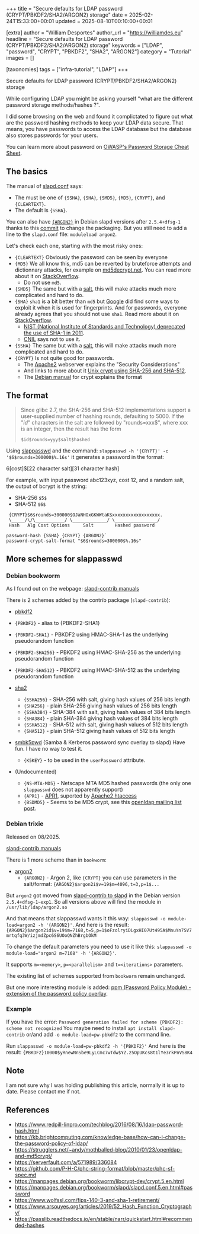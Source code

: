 +++
title = "Secure defaults for LDAP password (CRYPT/PBKDF2/SHA2/ARGON2) storage"
date = 2025-02-24T15:33:00+00:01
updated = 2025-08-10T00:10:00+00:01

[extra]
author = "William Desportes"
author_url = "https://williamdes.eu"
headline = "Secure defaults for LDAP password (CRYPT/PBKDF2/SHA2/ARGON2) storage"
keywords = ["LDAP", "password", "CRYPT", "PBKDF2", "SHA2", "ARGON2"]
category = "Tutorial"
images = []

[taxonomies]
tags = ["infra-tutorial", "LDAP"]
+++

Secure defaults for LDAP password (CRYPT/PBKDF2/SHA2/ARGON2) storage

<!-- more -->

While configuring LDAP you might be asking yourself "what are the different password storage methods/hashes ?".

I did some browsing on the web and found it complictated to figure out what are the password hashing methods to keep your LDAP data secure.
That means, you have passwords to access the LDAP database but the database also stores passwords for your users.

You can learn more about password on [OWASP's Password Storage Cheat Sheet](https://cheatsheetseries.owasp.org/cheatsheets/Password_Storage_Cheat_Sheet.html).

## The basics

The manual of [slapd.conf](https://manpages.debian.org/bookworm/slapd/slapd.conf.5.en.html#password) says:
- The <hash> must be one of `{SSHA}`, `{SHA}`, `{SMD5}`, `{MD5}`, `{CRYPT}`, and `{CLEARTEXT}`.
- The default is `{SSHA}`.

You can also have [`{ARGON2}`](https://cheatsheetseries.owasp.org/cheatsheets/Password_Storage_Cheat_Sheet.html#argon2id) in Debian slapd versions after `2.5.4+dfsg-1` thanks to this [commit](https://salsa.debian.org/openldap-team/openldap/-/commit/fe779ffb7b8a677853f7fc12af58912d8e767963) to change the packaging. But you still need to add a line to the `slapd.conf` file: `moduleload argon2`.

Let's check each one, starting with the most risky ones:
- `{CLEARTEXT}` Obviously the password can be seen by everyone
- `{MD5}` We all know this, md5 can be reverted by bruteforce attempts and dictionnary attacks, for example on [md5decrypt.net](https://md5decrypt.net/en/). You can read more about it on [StackOverflow](https://stackoverflow.com/q/1240852/5155484).
  - Do not use `md5`.
- `{SMD5}` The same but with a [salt](https://wikipedia.org/wiki/Salt_(cryptography)), this will make attacks much more complicated and hard to do.
- `{SHA}` `sha1` is a bit better than `md5` but [Google](https://security.googleblog.com/2017/02/announcing-first-sha1-collision.html) did find some ways to exploit it when it is used for fingerprints. And for passwords, everyone already agrees that you should not use `sha1`. Read more about it on [StackOverflow](https://stackoverflow.com/a/42421467/5155484).
  - [NIST (National Institute of Standards and Technology) deprecated the use of SHA-1 in 2011](https://csrc.nist.gov/projects/hash-functions).
  - [CNIL](https://www.cnil.fr/fr/securite-chiffrement-hachage-signature) says not to use it.
- `{SSHA}` The same but with a [salt](https://wikipedia.org/wiki/Salt_(cryptography)), this will make attacks much more complicated and hard to do.
- `{CRYPT}` Is not quite good for passwords.
  - The [Apache2](https://httpd.apache.org/docs/2.4/programs/htpasswd.html#security) webserver explains the "Security Considerations"
  - And links to more about it [Unix crypt using SHA-256 and SHA-512](https://www.akkadia.org/drepper/SHA-crypt.txt).
  - The [Debian manual](https://manpages.debian.org/bookworm/libcrypt-dev/crypt.5.en.html#sha512crypt) for crypt explains the format

## The format

> Since glibc 2.7, the SHA-256 and SHA-512 implementations support a
> user-supplied number of hashing rounds, defaulting to 5000.  If
> the "$id$" characters in the salt are followed by "rounds=xxx$",
> where xxx is an integer, then the result has the form
>
> `$id$rounds=yyy$salt$hashed`

Using [slappasswd](https://manpages.debian.org/bookworm/slapd/slappasswd.8.en.html) and the command: `slappasswd -h '{CRYPT}' -c '$6$rounds=300000$%.16s'` it generates a password in the format:

$6$[cost]$[22 character salt][31 character hash]

For example, with input password abc123xyz, cost 12, and a random salt, the output of bcrypt is the string:

- SHA-256 `$5$`
- SHA-512 `$6$`

```
 {CRYPT}$6$rounds=300000$OJaNHOxGKWWtaK$xxxxxxxxxxxxxxxxxx.
 \_____/\/\___________/ \_____________/ \________________/
 Hash   Alg Cost Options     Salt        Hashed password
```

```text
password-hash {SSHA} {CRYPT} {ARGON2}`
password-crypt-salt-format "$6$rounds=300000$%.16s"
```

## More schemes for slappasswd

### Debian bookworm

As I found out on the webpage: [slapd-contrib manuals](https://manpages.debian.org/bookworm/slapd-contrib/index.html)

There is 2 schemes added by the contrib package (`slapd-contrib`):

- [pbkdf2](https://manpages.debian.org/bookworm/slapd-contrib/slapd-pw-pbkdf2.5.en.html)
 - `{PBKDF2}` - alias to {PBKDF2-SHA1}
 - `{PBKDF2-SHA1}` - PBKDF2 using HMAC-SHA-1 as the underlying pseudorandom function
 - `{PBKDF2-SHA256}` - PBKDF2 using HMAC-SHA-256 as the underlying pseudorandom function
 - `{PBKDF2-SHA512}` - PBKDF2 using HMAC-SHA-512 as the underlying pseudorandom function

- [sha2](https://manpages.debian.org/bookworm/slapd-contrib/slapd-pw-sha2.5.en.html)
  - `{SSHA256}` - SHA-256 with salt, giving hash values of 256 bits length
  - `{SHA256}` - plain SHA-256 giving hash values of 256 bits length
  - `{SSHA384}` - SHA-384 with salt, giving hash values of 384 bits length
  - `{SHA384}` - plain SHA-384 giving hash values of 384 bits length
  - `{SSHA512}` - SHA-512 with salt, giving hash values of 512 bits length
  - `{SHA512}` - plain SHA-512 giving hash values of 512 bits length

- [smbk5pwd](https://manpages.debian.org/bookworm/slapd-contrib/slapo-smbk5pwd.5.en.html) (Samba & Kerberos password sync overlay to slapd)
Have fun. I have no way to test it.
  - `{K5KEY}` - to be used in the `userPassword` attribute.

- (Undocumented)
  - `{NS-MTA-MD5}` - Netscape MTA MD5 hashed passwords (the only one `slappasswd` does not apparently support)
  - `{APR1}` - [APR1](https://fr.wikipedia.org/wiki/APR1), suported by [Apache2 htaccess](https://httpd.apache.org/docs/2.4/en/misc/password_encryptions.html)
  - `{BSDMD5}` - Seems to be MD5 crypt, see this [openldap mailing list post](https://www.openldap.net/lists/openldap-bugs/201407/msg00030.html).

### Debian trixie

Released on 08/2025.

[slapd-contrib manuals](https://manpages.debian.org/testing/slapd-contrib/index.html)

There is 1 more scheme than in `bookworm`:

- [argon2](https://manpages.debian.org/testing/slapd-contrib/slapd-pw-argon2.5.en.html)
  - `{ARGON2}` - Argon 2, like `{CRYPT}` you can use parameters in the salt/format: `{ARGON2}$argon2i$v=19$m=4096,t=3,p=1$...`

But `argon2` got moved from [slapd-contrib to slapd](https://salsa.debian.org/openldap-team/openldap/-/commit/fe779ffb7b8a677853f7fc12af58912d8e767963) in the Debian version `2.5.4+dfsg-1~exp1`.
So all versions above will find the module in `/usr/lib/ldap/argon2.so`

And that means that slappasswd wants it this way: `slappasswd -o module-load=argon2 -h '{ARGON2}'`.
And here is the result: `{ARGON2}$argon2id$v=19$m=7168,t=5,p=1$oFzolryiDLgxHI07Ut495A$MnuYn7SV7mrtqfq3W/izjmdZpc6S6UOoQNZhBrgbOkM`

To change the default parameters you need to use it like this:
`slappasswd -o module-load="argon2 m=7168" -h '{ARGON2}'`.

It supports `m=<memory>`, `p=<parallelism>` and `t=<iterations>` parameters.

The existing list of schemes supported from `bookworm` remain unchanged.

But one more interesting module is added: [ppm (Password Policy Module) - extension of the password policy overlay](https://manpages.debian.org/testing/slapd-contrib/slapm-ppm.5.en.html).

### Example

If you have the error: `Password generation failed for scheme {PBKDF2}: scheme not recognized`
You maybe need to install `apt install slapd-contrib` or/and add `-o module-load=pw-pbkdf2` to the command line.

Run `slappasswd -o module-load=pw-pbkdf2 -h '{PBKDF2}'`
And here is the result: `{PBKDF2}10000$yRnewNnSbe9LyLCmc7wTdw$YZ.z5OpUKcs8t1lYe3rkPnVS8K4`

## Note

I am not sure why I was holding publishing this article, normally it is up to date.
Please contact me if not.

## References

- https://www.redpill-linpro.com/techblog/2016/08/16/ldap-password-hash.html
- https://kb.brightcomputing.com/knowledge-base/how-can-i-change-the-password-policy-of-ldap/
- https://strugglers.net/~andy/mothballed-blog/2010/01/23/openldap-and-md5crypt/
- https://serverfault.com/a/571989/336084
- https://github.com/P-H-C/phc-string-format/blob/master/phc-sf-spec.md
- https://manpages.debian.org/bookworm/libcrypt-dev/crypt.5.en.html
- https://manpages.debian.org/bookworm/slapd/slapd.conf.5.en.html#password
- https://www.wolfssl.com/fips-140-3-and-sha-1-retirement/
- https://www.arsouyes.org/articles/2019/52_Hash_Function_Cryptography/
- https://passlib.readthedocs.io/en/stable/narr/quickstart.html#recommended-hashes
